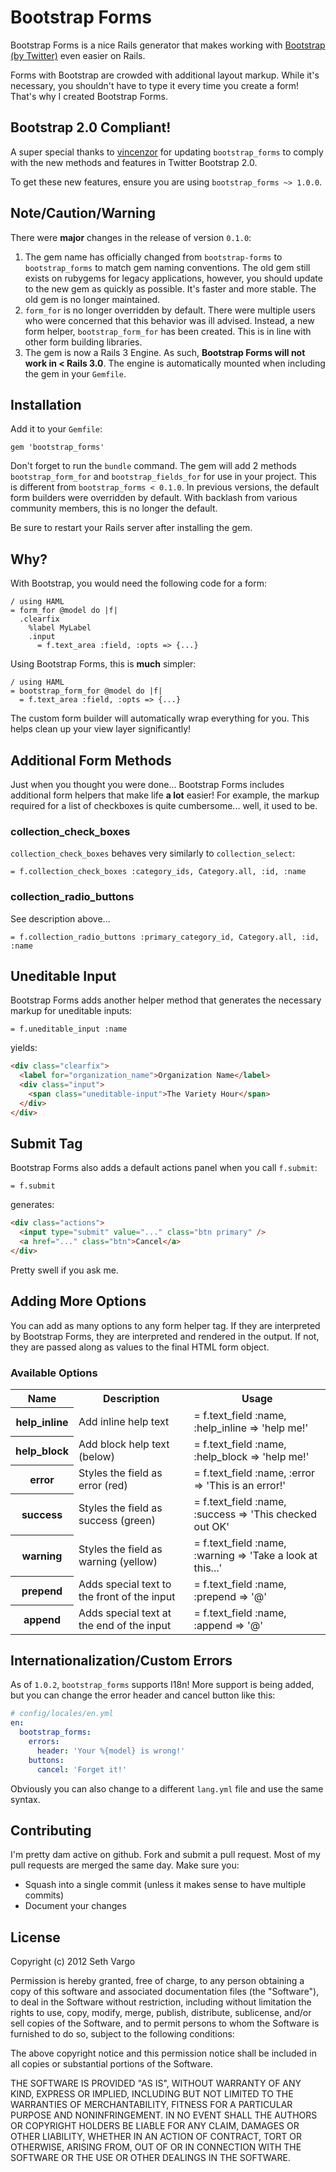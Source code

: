 Bootstrap Forms
===============
Bootstrap Forms is a nice Rails generator that makes working with [Bootstrap (by Twitter)](http://twitter.github.com/bootstrap) even easier on Rails. 

Forms with Bootstrap are crowded with additional layout markup. While it's necessary, you shouldn't have to type it every time you create a form! That's why I created Bootstrap Forms.

Bootstrap 2.0 Compliant!
------------------------
A super special thanks to [vincenzor](https://github.com/vincenzor) for updating `bootstrap_forms` to comply with the new methods and features in Twitter Bootstrap 2.0. 

To get these new features, ensure you are using `bootstrap_forms ~> 1.0.0`.

Note/Caution/Warning
--------------------
There were **major** changes in the release of version `0.1.0`:

 1. The gem name has officially changed from `bootstrap-forms` to `bootstrap_forms` to match gem naming conventions. The old gem still exists on rubygems for legacy applications, however, you should update to the new gem as quickly as possible. It's faster and more stable. The old gem is no longer maintained.
 2. `form_for` is no longer overridden by default. There were multiple users who were concerned that this behavior was ill advised. Instead, a new form helper, `bootstrap_form_for` has been created. This is in line with other form building libraries.
 3. The gem is now a Rails 3 Engine. As such, **Bootstrap Forms will not work in < Rails 3.0**. The engine is automatically mounted when including the gem in your `Gemfile`.

Installation
------------
Add it to your `Gemfile`:

    gem 'bootstrap_forms'

Don't forget to run the `bundle` command. The gem will add 2 methods `bootstrap_form_for` and `bootstrap_fields_for` for use in your project. This is different from `bootstrap_forms < 0.1.0`. In previous versions, the default form builders were overridden by default. With backlash from various community members, this is no longer the default.

Be sure to restart your Rails server after installing the gem.

Why?
----
With Bootstrap, you would need the following code for a form:

```haml
/ using HAML
= form_for @model do |f|
  .clearfix
    %label MyLabel
    .input
      = f.text_area :field, :opts => {...}
```

Using Bootstrap Forms, this is **much** simpler:

```haml
/ using HAML
= bootstrap_form_for @model do |f|
  = f.text_area :field, :opts => {...}
```

The custom form builder will automatically wrap everything for you. This helps clean up your view layer significantly!

Additional Form Methods
-----------------------
Just when you thought you were done... Bootstrap Forms includes additional form helpers that make life **a lot** easier! For example, the markup required for a list of checkboxes is quite cumbersome... well, it used to be.

### collection_check_boxes
`collection_check_boxes` behaves very similarly to `collection_select`:

```haml
= f.collection_check_boxes :category_ids, Category.all, :id, :name
```

### collection_radio_buttons
See description above...

```haml
= f.collection_radio_buttons :primary_category_id, Category.all, :id, :name
```

Uneditable Input
----------------
Bootstrap Forms adds another helper method that generates the necessary markup for uneditable inputs:

```haml
= f.uneditable_input :name
```

yields:

```html
<div class="clearfix">
  <label for="organization_name">Organization Name</label>
  <div class="input">
    <span class="uneditable-input">The Variety Hour</span>
  </div>
</div>
```

Submit Tag
----------
Bootstrap Forms also adds a default actions panel when you call `f.submit`:

```haml
= f.submit
```
    
generates:

```html
<div class="actions">
  <input type="submit" value="..." class="btn primary" />
  <a href="..." class="btn">Cancel</a>
</div>
```

Pretty swell if you ask me.

Adding More Options
-------------------
You can add as many options to any form helper tag. If they are interpreted by Bootstrap Forms, they are interpreted and rendered in the output. If not, they are passed along as values to the final HTML form object.

### Available Options

<table>
  <tr>
    <th>Name</th>
    <th>Description</th>
    <th>Usage</th>
  </tr>
  <tr>
    <th>help_inline</th>
    <td>Add inline help text</td>
    <td>= f.text_field :name, :help_inline => 'help me!'</td>
  </tr>
  <tr>
    <th>help_block</th>
    <td>Add block help text (below)</td>
    <td>= f.text_field :name, :help_block => 'help me!'</td>
  </tr>
  <tr>
    <th>error</th>
    <td>Styles the field as error (red)</td>
    <td>= f.text_field :name, :error => 'This is an error!'</td>
  </tr>
  <tr>
    <th>success</th>
    <td>Styles the field as success (green)</td>
    <td>= f.text_field :name, :success => 'This checked out OK'</td>
  </tr>
  <tr>
    <th>warning</th>
    <td>Styles the field as warning (yellow)</td>
    <td>= f.text_field :name, :warning => 'Take a look at this...'</td>
  </tr>
  <tr>
    <th>prepend</th>
    <td>Adds special text to the front of the input</td>
    <td>= f.text_field :name, :prepend => '@'</td>
  </tr>
  <tr>
    <th>append</th>
    <td>Adds special text at the end of the input</td>
    <td>= f.text_field :name, :append => '@'</td>
  </tr>
</table>

Internationalization/Custom Errors
----------------------------------
As of `1.0.2`, `bootstrap_forms` supports I18n! More support is being added, but you can change the error header and cancel button like this:

```yaml
# config/locales/en.yml
en:
  bootstrap_forms:
    errors:
      header: 'Your %{model} is wrong!'
    buttons:
      cancel: 'Forget it!'
```

Obviously you can also change to a different `lang.yml` file and use the same syntax.

Contributing
------------
I'm pretty dam active on github. Fork and submit a pull request. Most of my pull requests are merged the same day. Make sure you:

 - Squash into a single commit (unless it makes sense to have multiple commits)
 - Document your changes

License
-------
Copyright (c) 2012 Seth Vargo

Permission is hereby granted, free of charge, to any person obtaining a copy of this software and associated documentation files (the "Software"), to deal in the Software without restriction, including without limitation the rights to use, copy, modify, merge, publish, distribute, sublicense, and/or sell copies of the Software, and to permit persons to whom the Software is furnished to do so, subject to the following conditions:

The above copyright notice and this permission notice shall be included in all copies or substantial portions of the Software.

THE SOFTWARE IS PROVIDED "AS IS", WITHOUT WARRANTY OF ANY KIND, EXPRESS OR IMPLIED, INCLUDING BUT NOT LIMITED TO THE WARRANTIES OF MERCHANTABILITY, FITNESS FOR A PARTICULAR PURPOSE AND NONINFRINGEMENT. IN NO EVENT SHALL THE AUTHORS OR COPYRIGHT HOLDERS BE LIABLE FOR ANY CLAIM, DAMAGES OR OTHER LIABILITY, WHETHER IN AN ACTION OF CONTRACT, TORT OR OTHERWISE, ARISING FROM, OUT OF OR IN CONNECTION WITH THE SOFTWARE OR THE USE OR OTHER DEALINGS IN THE SOFTWARE.